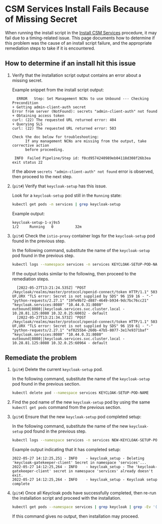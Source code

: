 # CSM Services Install Fails Because of Missing Secret

When running the install script in the [Install CSM Services](install_csm_services.md) procedure, it may fail due to a
timing-related issue. This page documents how to determine if this problem was the cause of an install script failure,
and the appropriate remediation steps to take if it is encountered.

## How to determine if an install hit this issue

1. Verify that the installation script output contains an error about a missing secret.

    Example snippet from the install script output:

    ```text
      ERROR   Step: Set Management NCNs to use Unbound --- Checking Precondition
    + Getting admin-client-auth secret
    Error from server (NotFound): secrets "admin-client-auth" not found
    + Obtaining access token
    curl: (22) The requested URL returned error: 404
    + Querying SLS
    curl: (22) The requested URL returned error: 503

    Check the doc below for troubleshooting:
          If any management NCNs are missing from the output, take corrective action
          before proceeding.

     INFO  Failed Pipeline/Step id: f0cd9574240989eb04118d308f26b3ea
    exit status 22
    ```

    If the above `secrets "admin-client-auth" not found` error is observed, then proceed to the next step.

1. (`pit#`) Verify that `keycloak-setup` has this issue.

    Look for a `keycloak-setup` pod still in the `Running` state:

    ```bash
    kubectl get pods -n services | grep keycloak-setup
    ```

    Example output:

    ```text
    keycloak-setup-1-xj9s5                                            1/2     Running   0          32m
    ```

1. (`pit#`) Check the `istio-proxy` container logs for the `keycloak-setup` pod found in the previous step.

    In the following command, substitute the name of the `keycloak-setup` pod found in the previous step.

    ```bash
    kubectl logs --namespace services -n services KEYCLOAK-SETUP-POD-NAME --container istio-proxy | grep '[[:space:]]503[[:space:]]' | grep SDS | tail -n2
    ```

    If the output looks similar to the following, then proceed to the remediation steps.

    ```text
      [2022-05-27T13:21:24.535Z] "POST /keycloak/realms/master/protocol/openid-connect/token HTTP/1.1" 503 UF,URX "TLS error: Secret is not supplied by SDS" 96 159 16 - "-" "python-requests/2.27.1" "19fe9b72-d887-4649-b934-9dc7bc76cc21" "keycloak.services:8080" "10.44.0.31:8080" outbound|8080||keycloak.services.svc.cluster.local - 10.28.81.125:8080 10.32.0.25:60032 - default
      [2022-05-27T13:21:34.573Z] "POST /keycloak/realms/master/protocol/openid-connect/token HTTP/1.1" 503 UF,URX "TLS error: Secret is not supplied by SDS" 96 159 61 - "-" "python-requests/2.27.1" "ef0255b4-260b-47b5-8077-3e17e9371baf" "keycloak.services:8080" "10.44.0.31:8080" outbound|8080||keycloak.services.svc.cluster.local - 10.28.81.125:8080 10.32.0.25:60964 - default
    ```

## Remediate the problem

1. (`pit#`) Delete the current `keycloak-setup` pod.

    In the following command, substitute the name of the `keycloak-setup` pod found in the previous section.

    ```bash
    kubectl delete pod --namespace services KEYCLOAK-SETUP-POD-NAME
    ```

1. Find the pod name of the new `keycloak-setup` pod by using the same `kubectl get pods` command from the previous section.

1. (`pit#`) Ensure that the new `keycloak-setup` pod completed setup:

    In the following command, substitute the name of the new `keycloak-setup` pod found in the previous step.

    ```bash
    kubectl logs --namespace services -n services NEW-KEYCLOAK-SETUP-POD-NAME --container keycloak-setup | tail -n 3
    ```

    Example output indicating that it has completed setup:

    ```text
    2022-05-27 14:12:25,251 - INFO    - keycloak_setup - Deleting 'keycloak-gatekeeper-client' Secret in namespace 'services'...
    2022-05-27 14:12:25,264 - INFO    - keycloak_setup - The 'keycloak-gatekeeper-client' secret in namespace 'services' already doesn't exit.
    2022-05-27 14:12:25,264 - INFO    - keycloak_setup - Keycloak setup complete
    ```

1. (`pit#`) Once all Keycloak pods have successfully completed, then re-run the installation script and proceed with the installation.

    ```bash
    kubectl get pods --namespace services | grep keycloak | grep -Ev '(Completed|Running)'
    ```

    If this command gives no output, then installation may proceed.
